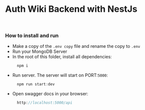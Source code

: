# Auth Wiki Backend with NestJs
<br>


### How to install and run
- Make a copy of the `.env copy` file and rename the copy to `.env`
- Run your MongoDB Server
- In the root of this folder, install all dependencies:
  ```js
    npm i
  ```
- Run server. The server will start on PORT:`5000`:
  ```js
    npm run start:dev
  ```
- Open swagger docs in your browser:
  ```js
    http://localhost:5000/api
  ```